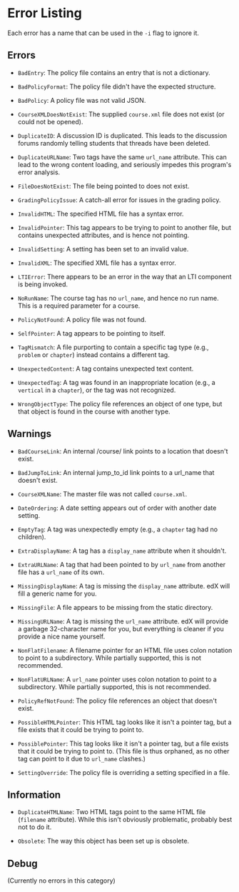 # Error Listing

Each error has a name that can be used in the `-i` flag to ignore it.

## Errors

- `BadEntry`: The policy file contains an entry that is not a dictionary.

- `BadPolicyFormat`: The policy file didn't have the expected structure.

- `BadPolicy`: A policy file was not valid JSON.

- `CourseXMLDoesNotExist`: The supplied `course.xml` file does not exist (or could not be opened).

- `DuplicateID`: A discussion ID is duplicated. This leads to the discussion forums randomly telling students that threads have been deleted.

- `DuplicateURLName`: Two tags have the same `url_name` attribute. This can lead to the wrong content loading, and seriously impedes this program's error analysis.

- `FileDoesNotExist`: The file being pointed to does not exist.

- `GradingPolicyIssue`: A catch-all error for issues in the grading policy.

- `InvalidHTML`: The specified HTML file has a syntax error.

- `InvalidPointer`: This tag appears to be trying to point to another file, but contains unexpected attributes, and is hence not pointing.

- `InvalidSetting`: A setting has been set to an invalid value.

- `InvalidXML`: The specified XML file has a syntax error.

- `LTIError`: There appears to be an error in the way that an LTI component is being invoked.

- `NoRunName`: The course tag has no `url_name`, and hence no run name. This is a required parameter for a course.

- `PolicyNotFound`: A policy file was not found.

- `SelfPointer`: A tag appears to be pointing to itself.

- `TagMismatch`: A file purporting to contain a specific tag type (e.g., `problem` or `chapter`) instead contains a different tag.

- `UnexpectedContent`: A tag contains unexpected text content.

- `UnexpectedTag`: A tag was found in an inappropriate location (e.g., a `vertical` in a `chapter`), or the tag was not recognized.

- `WrongObjectType`: The policy file references an object of one type, but that object is found in the course with another type.


## Warnings

- `BadCourseLink`: An internal /course/ link points to a location that doesn't exist.

- `BadJumpToLink`: An internal jump_to_id link points to a url_name that doesn't exist.

- `CourseXMLName`: The master file was not called `course.xml`.

- `DateOrdering`: A date setting appears out of order with another date setting.

- `EmptyTag`: A tag was unexpectedly empty (e.g., a `chapter` tag had no children).

- `ExtraDisplayName`: A tag has a `display_name` attribute when it shouldn't.

- `ExtraURLName`: A tag that had been pointed to by `url_name` from another file has a `url_name` of its own.

- `MissingDisplayName`: A tag is missing the `display_name` attribute. edX will fill a generic name for you.

- `MissingFile`: A file appears to be missing from the static directory.

- `MissingURLName`: A tag is missing the `url_name` attribute. edX will provide a garbage 32-character name for you, but everything is cleaner if you provide a nice name yourself.

- `NonFlatFilename`: A filename pointer for an HTML file uses colon notation to point to a subdirectory. While partially supported, this is not recommended.

- `NonFlatURLName`: A `url_name` pointer uses colon notation to point to a subdirectory. While partially supported, this is not recommended.

- `PolicyRefNotFound`: The policy file references an object that doesn't exist.

- `PossibleHTMLPointer`: This HTML tag looks like it isn't a pointer tag, but a file exists that it could be trying to point to.

- `PossiblePointer`: This tag looks like it isn't a pointer tag, but a file exists that it could be trying to point to. (This file is thus orphaned, as no other tag can point to it due to `url_name` clashes.)

- `SettingOverride`: The policy file is overriding a setting specified in a file.


## Information

- `DuplicateHTMLName`: Two HTML tags point to the same HTML file (`filename` attribute). While this isn't obviously problematic, probably best not to do it.

- `Obsolete`: The way this object has been set up is obsolete.


## Debug

(Currently no errors in this category)

